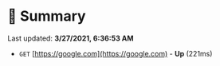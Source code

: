 # 📖 Summary
Last updated: **3/27/2021, 6:36:53 AM**

- `GET` [https://google.com](https://google.com) - **Up** (221ms)
